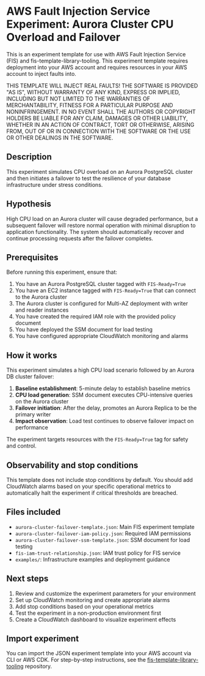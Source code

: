 # AWS Fault Injection Service Experiment: Aurora Cluster CPU Overload and Failover

This is an experiment template for use with AWS Fault Injection Service (FIS) and fis-template-library-tooling. This experiment template requires deployment into your AWS account and requires resources in your AWS account to inject faults into.

THIS TEMPLATE WILL INJECT REAL FAULTS! THE SOFTWARE IS PROVIDED "AS IS", WITHOUT WARRANTY OF ANY KIND, EXPRESS OR IMPLIED, INCLUDING BUT NOT LIMITED TO THE WARRANTIES OF MERCHANTABILITY, FITNESS FOR A PARTICULAR PURPOSE AND NONINFRINGEMENT. IN NO EVENT SHALL THE AUTHORS OR COPYRIGHT HOLDERS BE LIABLE FOR ANY CLAIM, DAMAGES OR OTHER LIABILITY, WHETHER IN AN ACTION OF CONTRACT, TORT OR OTHERWISE, ARISING FROM, OUT OF OR IN CONNECTION WITH THE SOFTWARE OR THE USE OR OTHER DEALINGS IN THE SOFTWARE.

## Description

This experiment simulates CPU overload on an Aurora PostgreSQL cluster and then initiates a failover to test the resilience of your database infrastructure under stress conditions.

## Hypothesis

High CPU load on an Aurora cluster will cause degraded performance, but a subsequent failover will restore normal operation with minimal disruption to application functionality. The system should automatically recover and continue processing requests after the failover completes.

## Prerequisites

Before running this experiment, ensure that:

1. You have an Aurora PostgreSQL cluster tagged with `FIS-Ready=True`
2. You have an EC2 instance tagged with `FIS-Ready=True` that can connect to the Aurora cluster
3. The Aurora cluster is configured for Multi-AZ deployment with writer and reader instances
4. You have created the required IAM role with the provided policy document
5. You have deployed the SSM document for load testing
6. You have configured appropriate CloudWatch monitoring and alarms

## How it works

This experiment simulates a high CPU load scenario followed by an Aurora DB cluster failover:

1. **Baseline establishment**: 5-minute delay to establish baseline metrics
2. **CPU load generation**: SSM document executes CPU-intensive queries on the Aurora cluster
3. **Failover initiation**: After the delay, promotes an Aurora Replica to be the primary writer
4. **Impact observation**: Load test continues to observe failover impact on performance

The experiment targets resources with the `FIS-Ready=True` tag for safety and control.

## Observability and stop conditions

This template does not include stop conditions by default. You should add CloudWatch alarms based on your specific operational metrics to automatically halt the experiment if critical thresholds are breached.

## Files included

- `aurora-cluster-failover-template.json`: Main FIS experiment template
- `aurora-cluster-failover-iam-policy.json`: Required IAM permissions
- `aurora-cluster-failover-ssm-template.json`: SSM document for load testing
- `fis-iam-trust-relationship.json`: IAM trust policy for FIS service
- `examples/`: Infrastructure examples and deployment guidance

## Next steps

1. Review and customize the experiment parameters for your environment
2. Set up CloudWatch monitoring and create appropriate alarms
3. Add stop conditions based on your operational metrics
4. Test the experiment in a non-production environment first
5. Create a CloudWatch dashboard to visualize experiment effects

## Import experiment

You can import the JSON experiment template into your AWS account via CLI or AWS CDK. For step-by-step instructions, see the [fis-template-library-tooling](https://github.com/aws-samples/fis-template-library-tooling) repository.

